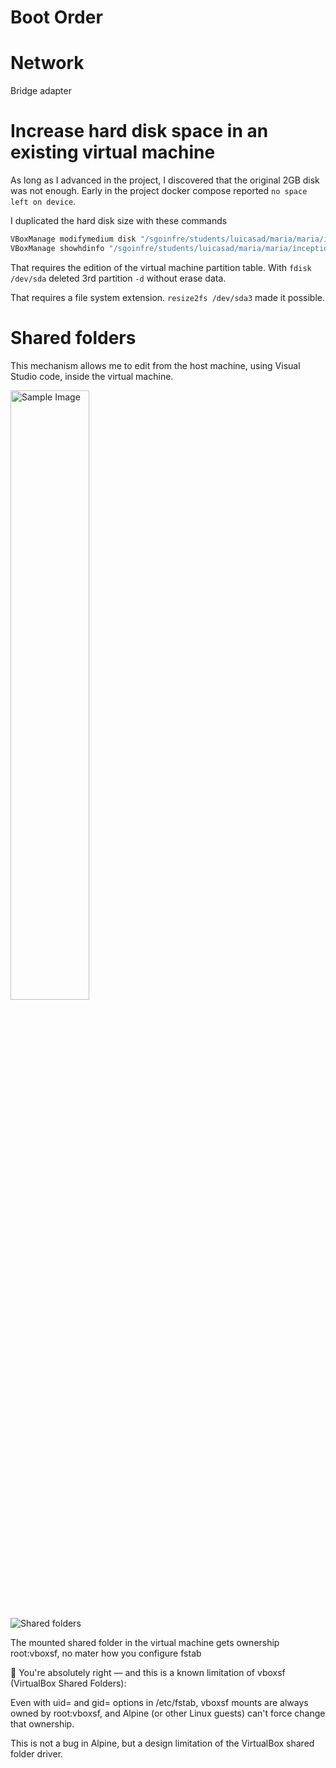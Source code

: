 
# Boot Order

# Network

Bridge adapter

# Increase hard disk space in an existing virtual machine
 
As long as I advanced in the project, I discovered that the original 2GB disk was not enough. Early in the project docker compose reported `no space left on device`.

I duplicated the hard disk size with these commands

```bash
VBoxManage modifymedium disk "/sgoinfre/students/luicasad/maria/maria/inception Clone.vdi" --resize 4096
VBoxManage showhdinfo "/sgoinfre/students/luicasad/maria/maria/inception Clone.vdi"
```

That requires the edition of the virtual machine partition table. With `fdisk /dev/sda` deleted 3rd partition `-d` without erase data.

That requires a file system extension. `resize2fs /dev/sda3` made it possible.

# Shared folders

This mechanism allows me to edit from the host machine, using Visual Studio code, inside the virtual machine.

<img src="https://github.com/user-attachments/assets/d2d72222-050d-4f1a-b480-989d1778f7ce" alt="Sample Image" style="width:50%; height:auto;">

![Shared folders](https://github.com/user-attachments/assets/d2d72222-050d-4f1a-b480-989d1778f7ce)

The mounted shared folder in the virtual machine gets ownership root:vboxsf, no mater how you configure fstab

🚫
You're absolutely right — and this is a known limitation of vboxsf (VirtualBox Shared Folders):

Even with uid= and gid= options in /etc/fstab, vboxsf mounts are always owned by root:vboxsf, and Alpine (or other Linux guests) can't force change that ownership.

This is not a bug in Alpine, but a design limitation of the VirtualBox shared folder driver.
